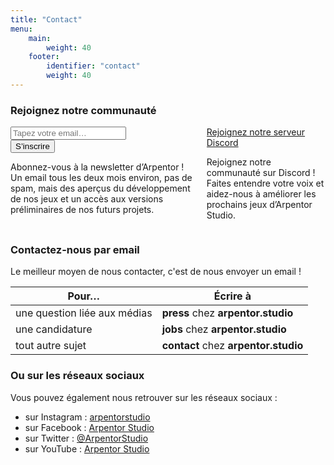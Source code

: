 ```yaml
---
title: "Contact"
menu:
    main:
        weight: 40
    footer:
        identifier: "contact"
        weight: 40
---
```

<section class="container content">

<h3 class="title is-3">Rejoignez notre communauté</h3>
<div class="columns">
    <div class="column">
        <form
            action="https://app.audienceful.com/api/subscribe/DBVmEioUWtpaivvS5aTnvK/"
            method="post"
            target="_blank"
            class="newsletter-form"
        >
            <div class="field has-addons has-addons-centered">
                <div class="control">
                    <input
                        class="input is-large"
                        name="email"
                        type="email"
                        id="email"
                        placeholder="Tapez votre email…"
                        required
                    />
                </div>
                <div class="control">
                    <button type="submit" class="button is-large is-danger"><span>S’inscrire</span></button>
                </div>
            </div>
            <!--blocks spam signups-->
            <div style="position: absolute; left: -5000px;" aria-hidden="true"><input type="text" name="b28-ft" tabindex="-1" value=""></div>
        </form>
        <p>Abonnez-vous à la newsletter d’Arpentor ! Un email tous les deux mois environ, pas de spam, mais des aperçus du développement de nos jeux et un accès aux versions préliminaires de nos futurs projets.</p>
    </div>
    <div class="column">
        <div class="newsletter-form has-text-centered">
            <a href="https://discord.gg/RfG7exA2uW" target="_blank" class="button is-large is-warning">
                Rejoignez notre serveur Discord
            </a>
        </div>
        <p>Rejoignez notre communauté sur Discord ! Faites entendre votre voix et aidez-nous à améliorer les prochains jeux d’Arpentor Studio.</p>
    </div>
</div>

<h3 class="title is-3">Contactez-nous par email</h3>

Le meilleur moyen de nous contacter, c'est de nous envoyer un email !

| Pour… | Écrire à |
| -- | -- |
| une question liée aux médias | **press** chez **arpentor.studio** |
| une candidature | **jobs** chez **arpentor.studio** |
| tout autre sujet | **contact** chez **arpentor.studio** |
</section>

<section class="container content">

<h3 class="title is-3">Ou sur les réseaux sociaux</h3>

Vous pouvez également nous retrouver sur les réseaux sociaux :

- sur Instagram : [arpentorstudio](https://www.instagram.com/arpentorstudio/)
- sur Facebook : [Arpentor Studio](https://www.facebook.com/Arpentor-Studio-100396392569735)
- sur Twitter : [@ArpentorStudio](https://twitter.com/ArpentorStudio)
- sur YouTube : [Arpentor Studio](https://www.youtube.com/channel/UC5O0siehXk70Qp112X5M0Ag)

</section>
